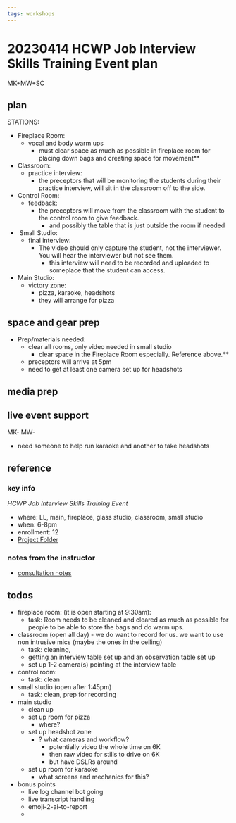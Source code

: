 ```yaml
---
tags: workshops
---
```

# 20230414 HCWP Job Interview Skills Training Event plan
MK+MW+SC
## plan

STATIONS: 
* Fireplace Room: 
    * vocal and body warm ups
        * must clear space as much as possible in fireplace room for placing down bags and creating space for movement**
* Classroom:
    * practice interview:
        * the preceptors that will be monitoring the students during their practice interview, will sit in the classroom off to the side.   
* Control Room: 
    * feedback: 
        * the preceptors will move from the classroom with the student to the control room to give feedback.
            * and possibly the table that is just outside the room if needed
*  Small Studio: 
    * final interview:
        * The video should only capture the student, not the interviewer. You will hear the interviewer but not see them. 
            * this interview will need to be recorded and uploaded to someplace that the student can access. 
* Main Studio:
    * victory zone:
        * pizza, karaoke, headshots 
        * they will arrange for pizza 
## space and gear prep
* Prep/materials needed: 
    * clear all rooms, only video needed in small studio
        * clear space in the Fireplace Room especially. Reference above.**
    * preceptors will arrive at 5pm
    * need to get at least one camera set up for headshots 
## media prep
## live event support
MK-
MW-

* need someone to help run karaoke and another to take headshots 
## reference
### key info
*HCWP Job Interview Skills Training Event*
* where: LL, main, fireplace, glass studio, classroom, small studio 
* when: 6-8pm
* enrollment: 12
* [Project Folder](https://drive.google.com/drive/folders/1KWmFiDwvLJ2xuAVN6fpPYMVsF0kaIcKZ)

### notes from the instructor
* [consultation notes](https://docs.google.com/document/d/1Am0G7R-Q2ToT-0n9YhyOsNELqJ-TQIDcTnPke-9Xwdo/edit#)



## todos

- fireplace room: (it is open starting at 9:30am):
    - task: Room needs to be cleaned and cleared as much as possible for people to be able to store the bags and do warm ups.
- classroom (open all day) - we do want to record for us. we want to use non intrusive mics (maybe the ones in the ceiling)
    - task: cleaning, 
    - getting an interview table set up and an observation table set up
    - set up 1-2 camera(s) pointing at the interview table
- control room: 
    - task: clean
- small studio (open after 1:45pm)
    - task: clean, prep for recording
- main studio
    - clean up
    - set up room for pizza
        - where?
    - set up headshot zone
        - ? what cameras and workflow?
            - potentially video the whole time on 6K
            - then raw video for stills to drive on 6K
            - but have DSLRs around
    - set up room for karaoke 
        - what screens and mechanics for this?
- bonus points
    - live log channel bot going
    - live transcript handling
    - emoji-2-ai-to-report
    - 